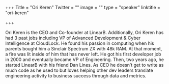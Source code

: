 +++
Title = "Ori Keren"
Twitter = ""
image = ""
type = "speaker"
linktitle = "ori-keren"

+++

Ori Keren is the CEO and Co-founder at LinearB. Additionally, Ori Keren has had 3 past jobs including VP of Advanced Development & Cyber Intelligence at CloudLock. He found his passion in computing when his parents bought him a Sinclair Spectrum ZX with 48k RAM. At that moment, a fire was lit inside of him that has never left. He got his first developer job in 2000 and eventually became VP of Engineering. Then, two years ago, he started LinearB with his friend Dan Lines. As CEO he doesn’t get to write as much code as he used to but loves helping other dev leaders translate engineering activity to business success through data and metrics.